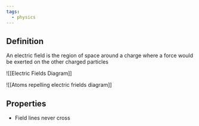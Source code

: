 ```yaml
---
tags:
  - physics
---
```

## Definition
An electric field is the region of space around a charge where a force would be exerted on the other charged particles


![[Electric Fields Diagram]]

![[Atoms repelling electric frields diagram]]

## Properties
- Field lines never cross